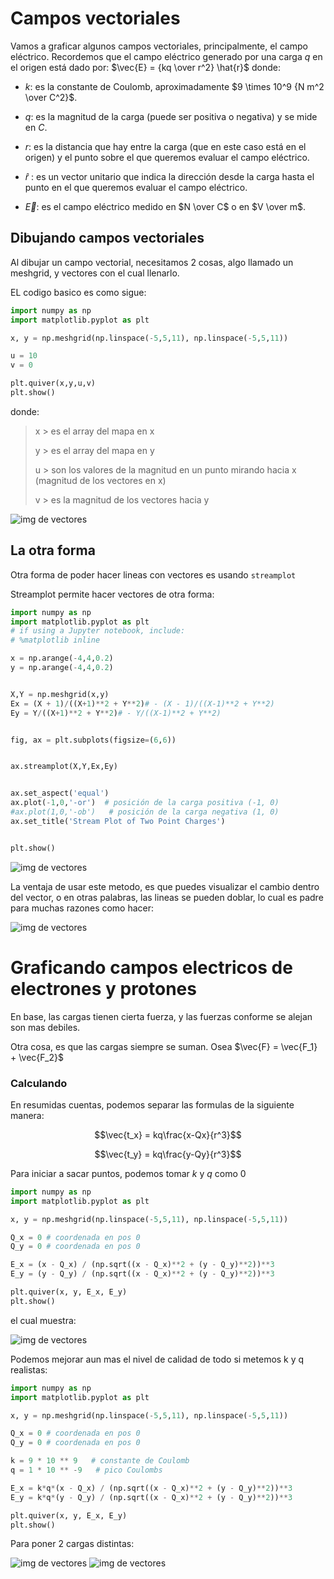 # Campos vectoriales 


Vamos a graficar algunos campos vectoriales, principalmente, el campo eléctrico. Recordemos que el campo eléctrico generado por una carga $q$ en el origen está dado por: $\vec{E} = {kq \over r^2} \hat{r}$ donde:

- $k$: es la constante de Coulomb, aproximadamente $9 \times 10^9 {N m^2 \over C^2}$.

- $q$: es la magnitud de la carga (puede ser positiva o negativa) y se mide en $C$.

- $r$: es la distancia que hay entre la carga (que en este caso está en el origen) y el punto sobre el que queremos evaluar el campo eléctrico.

- $\hat{r}$ : es un vector unitario que indica la dirección desde la carga hasta el punto en el que queremos evaluar el campo eléctrico.

- $\vec{E}$: es el campo eléctrico medido en $N \over C$ o en $V \over m$.

## Dibujando campos vectoriales

Al dibujar un campo vectorial, necesitamos 2 cosas, algo llamado un meshgrid, y vectores con el cual llenarlo.

EL codigo basico es como sigue:

```py
import numpy as np
import matplotlib.pyplot as plt

x, y = np.meshgrid(np.linspace(-5,5,11), np.linspace(-5,5,11))

u = 10
v = 0

plt.quiver(x,y,u,v)
plt.show()
```

donde:

> x > es el array del mapa en x
>
> y > es el array del mapa en y
>
> u > son los valores de la magnitud en un punto mirando hacia x (magnitud de los vectores en x)
>
> v > es la magnitud de los vectores hacia y  


![img de vectores](img/Figure_1.png)

## La otra forma

Otra forma de poder hacer lineas con vectores es usando `streamplot`

Streamplot permite hacer vectores de otra forma:

```py
import numpy as np
import matplotlib.pyplot as plt
# if using a Jupyter notebook, include:
# %matplotlib inline

x = np.arange(-4,4,0.2)
y = np.arange(-4,4,0.2)


X,Y = np.meshgrid(x,y)
Ex = (X + 1)/((X+1)**2 + Y**2)# - (X - 1)/((X-1)**2 + Y**2)
Ey = Y/((X+1)**2 + Y**2)# - Y/((X-1)**2 + Y**2)


fig, ax = plt.subplots(figsize=(6,6))


ax.streamplot(X,Y,Ex,Ey)


ax.set_aspect('equal')
ax.plot(-1,0,'-or')  # posición de la carga positiva (-1, 0)
#ax.plot(1,0,'-ob')   # posición de la carga negativa (1, 0)
ax.set_title('Stream Plot of Two Point Charges')


plt.show()
```

![img de vectores](img/fig_2.png)

La ventaja de usar este metodo, es que puedes visualizar el cambio dentro del vector, o en otras palabras, las lineas se pueden doblar, lo cual es padre para muchas razones como hacer:

![img de vectores](img/fig_3.png)

# Graficando campos electricos de electrones y protones

En base, las cargas tienen cierta fuerza, y las fuerzas conforme se alejan son mas debiles. 

Otra cosa, es que las cargas siempre se suman. Osea $\vec{F} = \vec{F_1} + \vec{F_2}$

### Calculando

En resumidas cuentas, podemos separar las formulas de la siguiente manera:

$$\vec{t_x} = kq\frac{x-Qx}{r^3}$$

$$\vec{t_y} = kq\frac{y-Qy}{r^3}$$

Para iniciar a sacar puntos, podemos tomar $k$ y $q$ como 0

```py
import numpy as np
import matplotlib.pyplot as plt

x, y = np.meshgrid(np.linspace(-5,5,11), np.linspace(-5,5,11))

Q_x = 0 # coordenada en pos 0
Q_y = 0 # coordenada en pos 0

E_x = (x - Q_x) / (np.sqrt((x - Q_x)**2 + (y - Q_y)**2))**3 
E_y = (y - Q_y) / (np.sqrt((x - Q_x)**2 + (y - Q_y)**2))**3

plt.quiver(x, y, E_x, E_y)
plt.show()
```

el cual muestra:

![img de vectores](img/fig_4.png)


Podemos mejorar aun mas el nivel de calidad de todo si metemos k y q realistas:

```py
import numpy as np
import matplotlib.pyplot as plt

x, y = np.meshgrid(np.linspace(-5,5,11), np.linspace(-5,5,11))

Q_x = 0 # coordenada en pos 0
Q_y = 0 # coordenada en pos 0

k = 9 * 10 ** 9   # constante de Coulomb
q = 1 * 10 ** -9   # pico Coulombs

E_x = k*q*(x - Q_x) / (np.sqrt((x - Q_x)**2 + (y - Q_y)**2))**3 
E_y = k*q*(y - Q_y) / (np.sqrt((x - Q_x)**2 + (y - Q_y)**2))**3

plt.quiver(x, y, E_x, E_y)
plt.show()
```

Para poner 2 cargas distintas:

![img de vectores](img/fig_5.png)
![img de vectores](img/fig_6.png)
